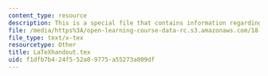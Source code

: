 ```yaml
---
content_type: resource
description: This is a special file that contains information regarding latex handout.
file: /media/https%3A/open-learning-course-data-rc.s3.amazonaws.com/18-310-principles-of-discrete-applied-mathematics-fall-2013/f1dfb7b424f552a09775a55273a009df_LaTeXhandout.tex
file_type: text/x-tex
resourcetype: Other
title: LaTeXhandout.tex
uid: f1dfb7b4-24f5-52a0-9775-a55273a009df
---
```

